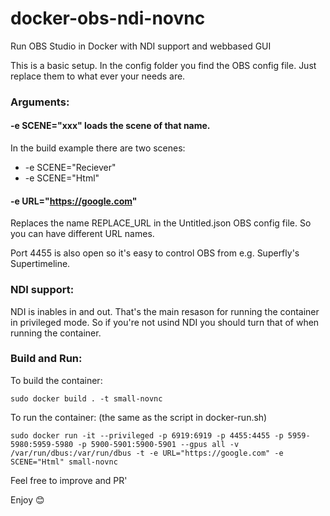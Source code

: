 # docker-obs-ndi-novnc
Run OBS Studio in Docker with NDI support and webbased GUI

This is a basic setup. In the config folder you find the OBS config file. Just replace them to what ever your needs are.


### Arguments:
#### -e SCENE="xxx" loads the scene of that name.
In the build example there are two scenes:
* -e SCENE="Reciever"
* -e SCENE="Html"

#### -e URL="https://google.com" 
Replaces the name REPLACE_URL in the Untitled.json OBS config file. So you can have different URL names.

Port 4455 is also open so it's easy to control OBS from e.g. Superfly's Supertimeline.

### NDI support:
NDI is inables in and out. That's the main resason for running the container in privileged mode. So if you're not usind NDI you should turn that of when running the container.

### Build and Run:
To build the container:
```
sudo docker build . -t small-novnc
```

To run the container: (the same as the script in docker-run.sh)
```
sudo docker run -it --privileged -p 6919:6919 -p 4455:4455 -p 5959-5980:5959-5980 -p 5900-5901:5900-5901 --gpus all -v /var/run/dbus:/var/run/dbus -t -e URL="https://google.com" -e SCENE="Html" small-novnc
```

Feel free to improve and PR'

Enjoy 😊